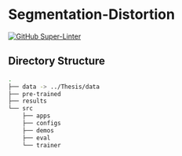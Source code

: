 
# Segmentation-Distortion

[![GitHub Super-Linter](https://github.com/MedVisBonn/Segmentation-Distortion/actions/workflows/super-linter.yml/badge.svg)](https://github.com/marketplace/actions/super-linter)

## Directory Structure
<!--structure_begin-->
```bash
.
├── data -> ../Thesis/data
├── pre-trained
├── results
└── src
    ├── apps
    ├── configs
    ├── demos
    ├── eval
    └── trainer
```
<!--structure_end-->

